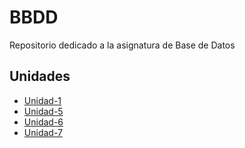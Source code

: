 #   BBDD
Repositorio dedicado a la asignatura de Base de Datos

## Unidades
- [Unidad-1](Unidad-1/Tareas)
- [Unidad-5](Unidad-5/Tareas-sqlite/)  
- [Unidad-6](Unidad-6/tareas-mysql/)  
- [Unidad-7](Unidad-7/Tareas/)  


